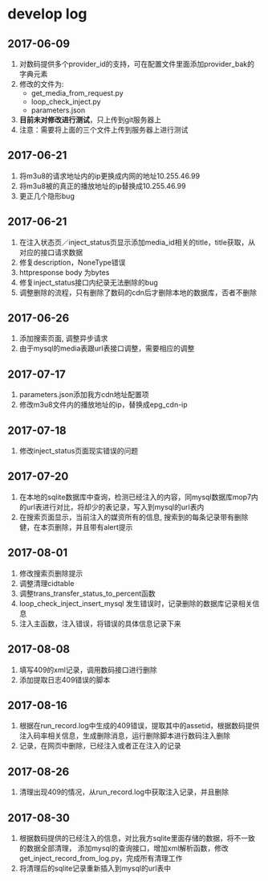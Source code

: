 # **develop log**
## 2017-06-09
1. 对数码提供多个provider_id的支持，可在配置文件里面添加provider_bak的字典元素
2. 修改的文件为:
     * get_media_from_request.py
     * loop_check_inject.py
     * parameters.json
3. **目前未对修改进行测试**，只上传到git服务器上
4. 注意：需要将上面的三个文件上传到服务器上进行测试
        
## 2017-06-21
1. 将m3u8的请求地址内的ip更换成内网的地址10.255.46.99
2. 将m3u8被的真正的播放地址的ip替换成10.255.46.99
3. 更正几个隐形bug

## 2017-06-21
1. 在注入状态页／inject_status页显示添加media_id相关的title，title获取，从对应的接口请求数据
2. 修复description，NoneType错误
3. httpresponse body 为bytes
4. 修复inject_status接口内纪录无法删除的bug
5. 调整删除的流程，只有删除了数码的cdn后才删除本地的数据库，否者不删除

## 2017-06-26
1. 添加搜索页面, 调整异步请求
2. 由于mysql的media表跟url表接口调整，需要相应的调整

## 2017-07-17
1. parameters.json添加我方cdn地址配置项
2. 修改m3u8文件内的播放地址的ip，替换成epg_cdn-ip

## 2017-07-18
1. 修改inject_status页面现实错误的问题

## 2017-07-20
1. 在本地的sqlite数据库中查询，检测已经注入的内容，同mysql数据库mop7内的url表进行对比，将却少的表记录，写入到mysql的url表内
2. 在搜索页面显示，当前注入的媒资所有的信息, 搜索到的每条记录带有删除健，在本页删除，并且带有alert提示

## 2017-08-01
1. 修改搜索页删除提示
2. 调整清理cidtable
3. 调整trans_transfer_status_to_percent函数
4. loop_check_inject_insert_mysql 发生错误时，记录删除的数据库记录相关信息
5. 注入主函数，注入错误，将错误的具体信息记录下来

## 2017-08-08
1. 填写409的xml记录，调用数码接口进行删除
2. 添加提取日志409错误的脚本

## 2017-08-16
1. 根据在run_record.log中生成的409错误，提取其中的assetid，根据数码提供注入码率相关信息，生成删除消息，运行删除脚本进行数码注入删除
2. 记录，在网页中删除，已经注入或者正在注入的记录

## 2017-08-26
1. 清理出现409的情况，从run_record.log中获取注入记录，并且删除

## 2017-08-30
1. 根据数码提供的已经注入的信息，对比我方sqlite里面存储的数据，将不一致的数据全部清理，
添加mysql的查询接口，增加xml解析函数，修改get_inject_record_from_log.py，完成所有清理工作
2. 将清理后的sqlite记录重新插入到mysql的url表中